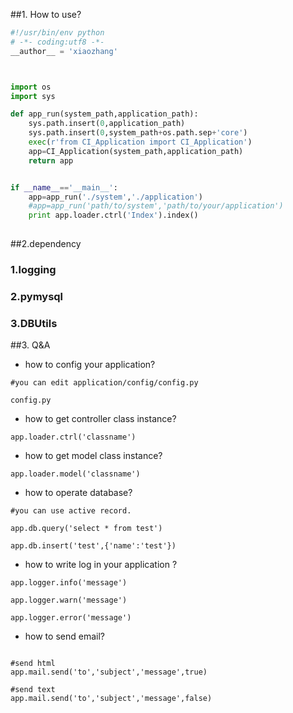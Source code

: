 ##1. How to use?

```python
#!/usr/bin/env python
# -*- coding:utf8 -*-
__author__ = 'xiaozhang'



import os
import sys

def app_run(system_path,application_path):
    sys.path.insert(0,application_path)
    sys.path.insert(0,system_path+os.path.sep+'core')
    exec(r'from CI_Application import CI_Application')
    app=CI_Application(system_path,application_path)
    return app


if __name__=='__main__':
    app=app_run('./system','./application')
    #app=app_run('path/to/system','path/to/your/application')
    print app.loader.ctrl('Index').index()
    
```


##2.dependency

### 1.logging
### 2.pymysql
### 3.DBUtils

##3. Q&A


+ how to config your application?

```
#you can edit application/config/config.py 

config.py

```


+ how to get controller class instance?

```
app.loader.ctrl('classname')

```


+ how to get model class instance?

```
app.loader.model('classname')

```

+ how to operate database?


```
#you can use active record.

app.db.query('select * from test')

app.db.insert('test',{'name':'test'})

```

+ how to write log in your application ?

```
app.logger.info('message')

app.logger.warn('message')

app.logger.error('message')

```

+ how to send email?

```

#send html
app.mail.send('to','subject','message',true)

#send text
app.mail.send('to','subject','message',false)


```